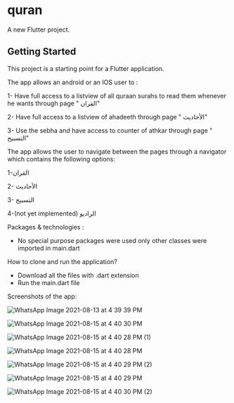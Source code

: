 # quran

A new Flutter project.

## Getting Started

This project is a starting point for a Flutter application.

The app allows an android or an IOS user to :

1- Have full access to a listview of all quraan surahs to read them whenever he wants through page " القران"

2- Have full access to a listview of ahadeeth through page " الأحاديث" 

3- Use the sebha and have access to counter of athkar through page " التسبيح"

The app allows the user to navigate between the pages through a navigator which contains the following options:

1-القران 

2- الأحاديث

3- التسبيح

4-(not yet implemented) الراديو 


Packages & technologies :
- No special purpose packages were used only other classes were imported in main.dart

How to clone and run the application?
- Download all the files with .dart extension 
- Run the main.dart file


Screenshots of the app:



![WhatsApp Image 2021-08-13 at 4 39 39 PM](https://user-images.githubusercontent.com/50349835/129483240-b4604787-846f-4e7d-bcfd-1b961dffbd4e.jpeg)


![WhatsApp Image 2021-08-15 at 4 40 30 PM](https://user-images.githubusercontent.com/50349835/129483238-fb6fcdb6-7ea9-4dd8-92ee-8fda2833f3fb.jpeg)

![WhatsApp Image 2021-08-15 at 4 40 28 PM (1)](https://user-images.githubusercontent.com/50349835/129483242-fe90434c-00bf-4e6f-90bd-6aa6d1340113.jpeg)

![WhatsApp Image 2021-08-15 at 4 40 28 PM](https://user-images.githubusercontent.com/50349835/129483243-b41bac33-d3d5-4ae5-a11d-dc9788f56da7.jpeg)

![WhatsApp Image 2021-08-15 at 4 40 29 PM (2)](https://user-images.githubusercontent.com/50349835/129483244-6863e609-42ce-4797-b2bb-c628227021ff.jpeg)

![WhatsApp Image 2021-08-15 at 4 40 29 PM](https://user-images.githubusercontent.com/50349835/129483245-3394b055-8691-4e03-9c34-13ab78d4b7b1.jpeg)

![WhatsApp Image 2021-08-15 at 4 40 30 PM (2)](https://user-images.githubusercontent.com/50349835/129483248-23a6b07f-b831-48d3-92e2-8f415a3c5df5.jpeg)



